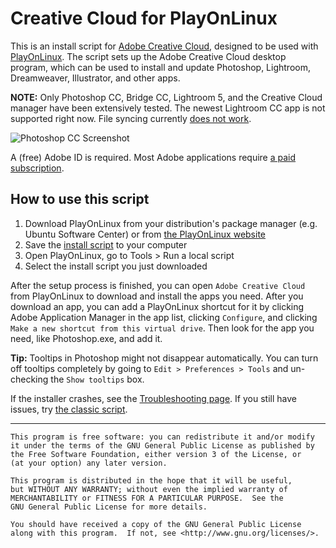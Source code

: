 # Creative Cloud for PlayOnLinux

This is an install script for [Adobe Creative Cloud](https://www.adobe.com/creativecloud.html), designed to be used with [PlayOnLinux](https://www.playonlinux.com). The script sets up the Adobe Creative Cloud desktop program, which can be used to install and update Photoshop, Lightroom, Dreamweaver, Illustrator, and other apps.

**NOTE:** Only Photoshop CC, Bridge CC, Lightroom 5, and the Creative Cloud manager have been extensively tested. The newest Lightroom CC app is not supported right now. File syncing currently [does not work](https://github.com/corbindavenport/creative-cloud-linux/issues/29).

![Photoshop CC Screenshot](https://i.imgur.com/0JUQYuR.png)

A (free) Adobe ID is required. Most Adobe applications require [a paid subscription](https://www.adobe.com/creativecloud/plans.html).

## How to use this script

1. Download PlayOnLinux from your distribution's package manager (e.g. Ubuntu Software Center) or from [the PlayOnLinux website](https://www.playonlinux.com/en/download.html)
2. Save the [install script](https://raw.githubusercontent.com/corbindavenport/creative-cloud-linux/master/creativecloud.sh) to your computer
3. Open PlayOnLinux, go to Tools > Run a local script
4. Select the install script you just downloaded

After the setup process is finished, you can open `Adobe Creative Cloud` from PlayOnLinux to download and install the apps you need. After you download an app, you can add a PlayOnLinux shortcut for it by clicking Adobe Application Manager in the app list, clicking `Configure`, and clicking `Make a new shortcut from this virtual drive`. Then look for the app you need, like Photoshop.exe, and add it.

**Tip:** Tooltips in Photoshop might not disappear automatically. You can turn off tooltips completely by going to `Edit > Preferences > Tools` and un-checking the `Show tooltips` box.

If the installer crashes, see the [Troubleshooting page](https://github.com/corbindavenport/creative-cloud-linux/wiki/Troubleshooting). If you still have issues, try [the classic script](https://github.com/corbindavenport/creative-cloud-linux/tree/classic).

---------------------------------------

    This program is free software: you can redistribute it and/or modify
    it under the terms of the GNU General Public License as published by
    the Free Software Foundation, either version 3 of the License, or
    (at your option) any later version.

    This program is distributed in the hope that it will be useful,
    but WITHOUT ANY WARRANTY; without even the implied warranty of
    MERCHANTABILITY or FITNESS FOR A PARTICULAR PURPOSE.  See the
    GNU General Public License for more details.

    You should have received a copy of the GNU General Public License
    along with this program.  If not, see <http://www.gnu.org/licenses/>.
